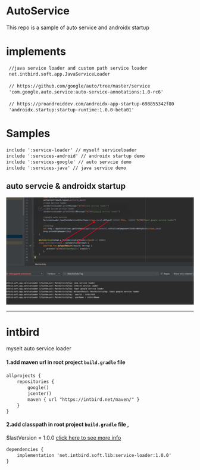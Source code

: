 AutoService
========

This repo is a sample of auto service and androidx startup



# implements

 ```
  //java service loader and custom path service loader
  net.intbird.soft.app.JavaServiceLoader

  // https://github.com/google/auto/tree/master/service
  'com.google.auto.service:auto-service-annotations:1.0-rc6'

  // https://proandroiddev.com/androidx-app-startup-698855342f80
  'androidx.startup:startup-runtime:1.0.0-beta01'

 ```



# Samples
```
include ':service-loader' // myself serviceloader
include ':services-android' // androidx startup demo
include ':services-google' // auto servcie demo
include ':services-java' // java service demo
```

## auto servcie & androidx startup 
![intbird](./images/intbird.png)



--------
# intbird

myselt auto service loader
#### 1.add maven url in root project `build.gradle` file
```
allprojects {
    repositories {
        google()
        jcenter()
        maven { url "https://intbird.net/maven/" }
    }
}
```

#### 2.add classpath in root project `build.gradle` file ,
$lastVersion = 1.0.0 [click here to see more info](CHANGELOG.md)  

```
dependencies {
    implementation 'net.intbird.soft.lib:service-loader:1.0.0'
}
```
